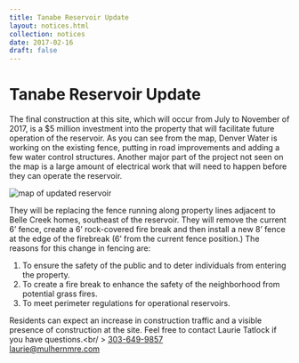```yaml
---
title: Tanabe Reservoir Update
layout: notices.html
collection: notices
date: 2017-02-16
draft: false
---
```

# Tanabe Reservoir Update

The final construction at this site, which will occur from July to November of 2017, is a $5 million investment into the property that will facilitate future operation of the reservoir. As you can see from the map, Denver Water is working on the existing fence, putting in road improvements and adding a few water control structures. Another major part of the project not seen on the map is a large amount of electrical work that will need to happen before they can operate the reservoir.

![map of updated reservoir](/assets/notices/2017-02-15-TanabeReservoirMap.jpg)

They will be replacing the fence running along property lines adjacent to Belle Creek homes, southeast of the reservoir. They will remove the current 6’ fence, create a 6’ rock-covered fire break and then install a new 8’ fence at the edge of the firebreak (6’ from the current fence position.) The reasons for this change in fencing are:
1. To ensure the safety of the public and to deter individuals from entering the property.
2. To create a fire break to enhance the safety of the neighborhood from potential grass fires.
3. To meet perimeter regulations for operational reservoirs.
 
Residents can expect an increase in construction traffic and a visible presence of construction at the site. Feel free to contact Laurie Tatlock if you have questions.<br/ >
<a href="tel:+3036499857">303-649-9857</a><br />
<a href="mailto:laurie@mulhernmre.com">laurie@mulhernmre.com</a>